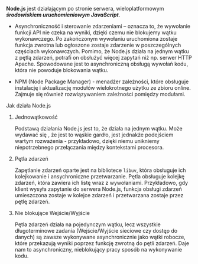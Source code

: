 **Node.js** jest działającym po stronie serwera, wieloplatformowym ***środowiskiem uruchomieniowym JavaScript***.

* Asynchroniczność i sterowanie zdarzeniami – oznacza to, że wywołanie funkcji API nie czeka na wyniki, dzięki czemu
nie blokujemy wątku wykonawczego. Po zakończonym wywołaniu uruchomiona zostaje funkcja zwrotna lub ogłoszone zostaje
zdarzenie w poszczególnych częściach wykonawczych. Pomimo, że Node.js działa na jednym wątku z pętlą zdarzeń, potrafi
on obsłużyć więcej zapytań niż np. serwer HTTP Apache. Spowodowane jest to asynchroniczną obsługą wywołań kodu,
która nie powoduje blokowania wątku.

* NPM (Node Package Manager) - menadżer zależności, które obsługuje instalację i aktualizację modułów wielokrotnego użytku
ze zbioru online. Zajmuje się również rozwiązywaniem zależności pomiędzy modułami.

Jak działa Node.js

1. Jednowątkowość

   Podstawą działania Node.js jest to, że działa na jednym wątku. Może wydawać się , że jest to wąskie gardło,
   jest jednakże podejściem wartym rozważenia - przykładowo, dzięki niemu unikniemy niepotrzebnego przełączania
   między kontekstami procesora.

2. Pętla zdarzeń

   Zapętlanie zdarzeń oparte jest na bibliotece `libuv`, która obsługuje ich kolejkowanie i ansychroniczne przetwarzanie.
   Pętla obsługuje kolejkę zdarzeń, która zawiera ich listę wraz z wywołaniami.
   Przykładowo, gdy klient wysyła zapytanie do serwera Node.js, funkcja obsługi zdarzeń umieszczona zostaje w kolejce zdarzeń
   i przetwarzana zostaje przez pętlę zdarzeń.

3. Nie blokujące Wejście/Wyjście

   Pętla zdarzeń działa na pojedynczym wątku, lecz wszystkie długoterminowe zadania
   (Wejście/Wyjście sieciowe czy dostęp do danych) są zawsze wykonywane asynchronicznie jako wątki robocze,
   które przekazują wyniki poprzez funkcję zwrotną do pętli zdarzeń. Daje nam to asynchroniczny, nieblokujący pracy sposób
   na wykonywanie kodu.